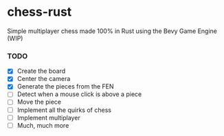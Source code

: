 # chess-rust
Simple multiplayer chess made 100% in Rust using the Bevy Game Engine (WIP)

### TODO
- [x] Create the board
- [x] Center the camera
- [x] Generate the pieces from the FEN 
- [ ] Detect when a mouse click is above a piece
- [ ] Move the piece
- [ ] Implement all the quirks of chess
- [ ] Implement multiplayer
- [ ] Much, much more
